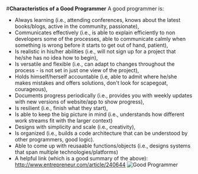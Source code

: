#**Characteristics of a Good Programmer**
A good programmer is:
- Always learning (i.e., attending conferences, knows about the latest books/blogs, active in the community, passionate),
- Communicates effectively (i.e., is able to explain efficiently to non developers some of the processes, able to communicate calmly when something is wrong before it starts to get out of hand, patient),
- Is realistic in his/her abilities (i.e., will not sign up for a project that he/she has no idea how to begin),
- Is versatile and flexible (i.e., can adapt to changes throughout the process - is not set in just one view of the project),
- Holds himself/herself accountable (i.e, able to admit where he/she makes mistakes and offers solutions, don't look for scapegoat, courageous),
- Documents progress periodically (i.e., provides you with weekly updates with new versions of website/app to show progress), 
- Is resilient (i.e., finish what they start), 
- Is able to keep the big picture in mind (i.e., understands how different work streams fit with the larger context)
- Designs with simplicity and scale (i.e., creativity),
- Is organized (i.e., builds a code architecture that can be understood by other programmers, good logic).
- Able to come up with reusaable functions/objects (i.e., designs systems that span multiple technologies/platforms)
- A helpful link (which is a good summary of the above): 
http://www.entrepreneur.com/article/240644
![Good Programmer](http://c.tadst.com/gfx/600x400/international-programmer-day.jpg?1)
